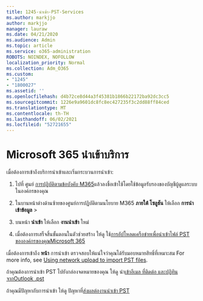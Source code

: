 ```yaml
---
title: 1245-นําเข้า-PST-Services
ms.author: markjjo
author: markjjo
manager: lauraw
ms.date: 04/21/2020
ms.audience: Admin
ms.topic: article
ms.service: o365-administration
ROBOTS: NOINDEX, NOFOLLOW
localization_priority: Normal
ms.collection: Adm_O365
ms.custom:
- "1245"
- "1800027"
ms.assetid: ''
ms.openlocfilehash: d4b72ce8d44a3f45381b1866b22172ba92dc3cc5
ms.sourcegitcommit: 1226e9a9601dc8fc8ec427235f3c2dd88ff84ced
ms.translationtype: MT
ms.contentlocale: th-TH
ms.lasthandoff: 06/02/2021
ms.locfileid: "52721655"
---
```

# <a name="microsoft-365-import-service"></a>Microsoft 365 นําเข้าบริการ

เมื่อต้องการเข้าถึงบริการนําเข้าและเริ่มกระบวนการนําเข้า:

1. ไปที่ ศูนย์ [การปฏิบัติตามข้อบังคับ M365](https://compliance.microsoft.com/)แล้วลงชื่อเข้าใช้โดยใช้ข้อมูลรับรองของบัญชีผู้ดูแลระบบในองค์กรของคุณ

1. ในบานหน้าต่างด้านซ้ายของศูนย์การปฏิบัติตามนโยบาย M365 **ภายใต้ โซลูชัน** ให้เลือก **การนําเข้าข้อมูล**  >  

1. บนหน้า **นําเข้า** ให้เลือก **งานนําเข้า** ใหม่

1. เมื่อต้องการเสร็จสิ้นขั้นตอนในตัวช่วยสร้าง ให้ดู ใช้[การอัปโหลดเครือข่ายเพื่อนําเข้าไฟล์ PST ขององค์กรของคุณMicrosoft 365](/compliance/use-network-upload-to-import-pst-files)

เมื่อต้องการเข้าถึง **หน้า** การนําเข้า ตรวจสอบให้แน่ใจว่าคุณได้รับมอบหมายสิทธิ์ที่เหมาะสม For more info, see [Using network upload to import PST files](/microsoft-365/compliance/importing-pst-files-to-office-365#using-network-upload-to-import-pst-files).

ถ้าคุณต้องการนําเข้า PST ไปยังกล่องจดหมายของคุณ ให้ดู นํา[เข้าอีเมล ที่ติดต่อ และปฏิทินจากOutlook .pst](https://support.office.com/article/import-email-contacts-and-calendar-from-an-outlook-pst-file-431a8e9a-f99f-4d5f-ae48-ded54b3440ac)

ถ้าคุณมีปัญหากับการนําเข้า ให้ดู ปัญหาที่[ส่งผลต่องานนําเข้า PST](/office365/troubleshoot/pst-import-service/issues-with-pst-import-job)

